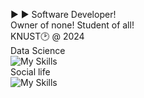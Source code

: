 ▶️ ▶️
Software Developer!<br/>
Owner of none! Student of all!<br/>
KNUST🕑 @ 2024 <br/>
Data Science <br/>
![My Skills](https://skillicons.dev/icons?i=py,git,discord,react,bootstrap,arduino,html5,css,cpp)<br/>
Social life<br/>
![My Skills](https://skillicons.dev/icons?i=twitter,instagram,github)



